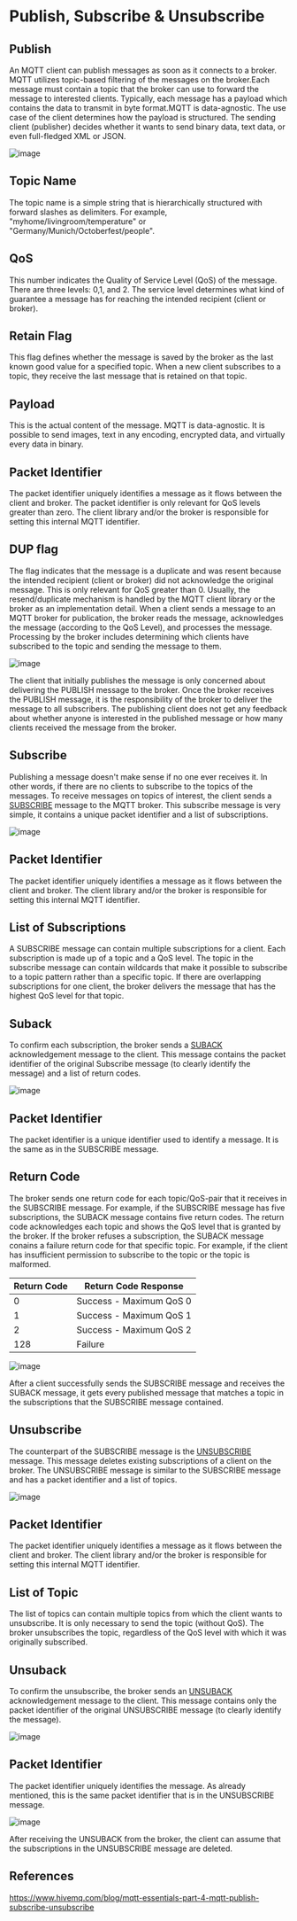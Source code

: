 # Publish, Subscribe & Unsubscribe

## Publish

An MQTT client can publish messages as soon as it connects to a broker. MQTT utilizes topic-based filtering of the messages on the broker.Each message must contain a topic that the broker can use to forward the message to interested clients. Typically, each message has a payload which contains the data to transmit in byte format.MQTT is data-agnostic. The use case of the client determines how the payload is structured. The sending client (publisher) decides whether it wants to send binary data, text data, or even full-fledged XML or JSON.

![image](../../media/Publish-Subscribe-&-Unsubscribe-image1.jpg)

## Topic Name

The topic name is a simple string that is hierarchically structured with forward slashes as delimiters. For example, "myhome/livingroom/temperature" or "Germany/Munich/Octoberfest/people".

## QoS

This number indicates the Quality of Service Level (QoS) of the message. There are three levels: 0,1, and 2. The service level determines what kind of guarantee a message has for reaching the intended recipient (client or broker).

## Retain Flag

This flag defines whether the message is saved by the broker as the last known good value for a specified topic. When a new client subscribes to a topic, they receive the last message that is retained on that topic.

## Payload

This is the actual content of the message. MQTT is data-agnostic. It is possible to send images, text in any encoding, encrypted data, and virtually every data in binary.

## Packet Identifier

The packet identifier uniquely identifies a message as it flows between the client and broker. The packet identifier is only relevant for QoS levels greater than zero. The client library and/or the broker is responsible for setting this internal MQTT identifier.

## DUP flag

The flag indicates that the message is a duplicate and was resent because the intended recipient (client or broker) did not acknowledge the original message. This is only relevant for QoS greater than 0. Usually, the resend/duplicate mechanism is handled by the MQTT client library or the broker as an implementation detail.
When a client sends a message to an MQTT broker for publication, the broker reads the message, acknowledges the message (according to the QoS Level), and processes the message. Processing by the broker includes determining which clients have subscribed to the topic and sending the message to them.

![image](../../media/Publish-Subscribe-&-Unsubscribe-image2.gif)

The client that initially publishes the message is only concerned about delivering the PUBLISH message to the broker. Once the broker receives the PUBLISH message, it is the responsibility of the broker to deliver the message to all subscribers. The publishing client does not get any feedback about whether anyone is interested in the published message or how many clients received the message from the broker.

## Subscribe

Publishing a message doesn't make sense if no one ever receives it. In other words, if there are no clients to subscribe to the topics of the messages. To receive messages on topics of interest, the client sends a [SUBSCRIBE](http://docs.oasis-open.org/mqtt/mqtt/v3.1.1/os/mqtt-v3.1.1-os.html#_Toc398718063) message to the MQTT broker. This subscribe message is very simple, it contains a unique packet identifier and a list of subscriptions.

![image](../../media/Publish-Subscribe-&-Unsubscribe-image3.jpg)

## Packet Identifier

The packet identifier uniquely identifies a message as it flows between the client and broker. The client library and/or the broker is responsible for setting this internal MQTT identifier.

## List of Subscriptions

A SUBSCRIBE message can contain multiple subscriptions for a client. Each subscription is made up of a topic and a QoS level. The topic in the subscribe message can contain wildcards that make it possible to subscribe to a topic pattern rather than a specific topic. If there are overlapping subscriptions for one client, the broker delivers the message that has the highest QoS level for that topic.

## Suback

To confirm each subscription, the broker sends a [SUBACK](http://docs.oasis-open.org/mqtt/mqtt/v3.1.1/os/mqtt-v3.1.1-os.html#_Toc398718068) acknowledgement message to the client. This message contains the packet identifier of the original Subscribe message (to clearly identify the message) and a list of return codes.

![image](../../media/Publish-Subscribe-&-Unsubscribe-image4.jpg)

## Packet Identifier

The packet identifier is a unique identifier used to identify a message. It is the same as in the SUBSCRIBE message.

## Return Code

The broker sends one return code for each topic/QoS-pair that it receives in the SUBSCRIBE message. For example, if the SUBSCRIBE message has five subscriptions, the SUBACK message contains five return codes. The return code acknowledges each topic and shows the QoS level that is granted by the broker. If the broker refuses a subscription, the SUBACK message conains a failure return code for that specific topic. For example, if the client has insufficient permission to subscribe to the topic or the topic is malformed.

| Return Code | Return Code Response    |
|-------------|-------------------------|
| 0           | Success - Maximum QoS 0 |
| 1           | Success - Maximum QoS 1 |
| 2           | Success - Maximum QoS 2 |
| 128         | Failure                 |
![image](../../media/Publish-Subscribe-&-Unsubscribe-image5.gif)

After a client successfully sends the SUBSCRIBE message and receives the SUBACK message, it gets every published message that matches a topic in the subscriptions that the SUBSCRIBE message contained.

## Unsubscribe

The counterpart of the SUBSCRIBE message is the [UNSUBSCRIBE](http://docs.oasis-open.org/mqtt/mqtt/v3.1.1/os/mqtt-v3.1.1-os.html#_Toc398718072) message. This message deletes existing subscriptions of a client on the broker. The UNSUBSCRIBE message is similar to the SUBSCRIBE message and has a packet identifier and a list of topics.

![image](../../media/Publish-Subscribe-&-Unsubscribe-image6.jpg)

## Packet Identifier

The packet identifier uniquely identifies a message as it flows between the client and broker. The client library and/or the broker is responsible for setting this internal MQTT identifier.

## List of Topic

The list of topics can contain multiple topics from which the client wants to unsubscribe. It is only necessary to send the topic (without QoS). The broker unsubscribes the topic, regardless of the QoS level with which it was originally subscribed.

## Unsuback

To confirm the unsubscribe, the broker sends an [UNSUBACK](http://docs.oasis-open.org/mqtt/mqtt/v3.1.1/os/mqtt-v3.1.1-os.html#_Toc398718077) acknowledgement message to the client. This message contains only the packet identifier of the original UNSUBSCRIBE message (to clearly identify the message).

![image](../../media/Publish-Subscribe-&-Unsubscribe-image7.jpg)

## Packet Identifier

The packet identifier uniquely identifies the message. As already mentioned, this is the same packet identifier that is in the UNSUBSCRIBE message.

![image](../../media/Publish-Subscribe-&-Unsubscribe-image8.gif)

After receiving the UNSUBACK from the broker, the client can assume that the subscriptions in the UNSUBSCRIBE message are deleted.

## References

<https://www.hivemq.com/blog/mqtt-essentials-part-4-mqtt-publish-subscribe-unsubscribe>
